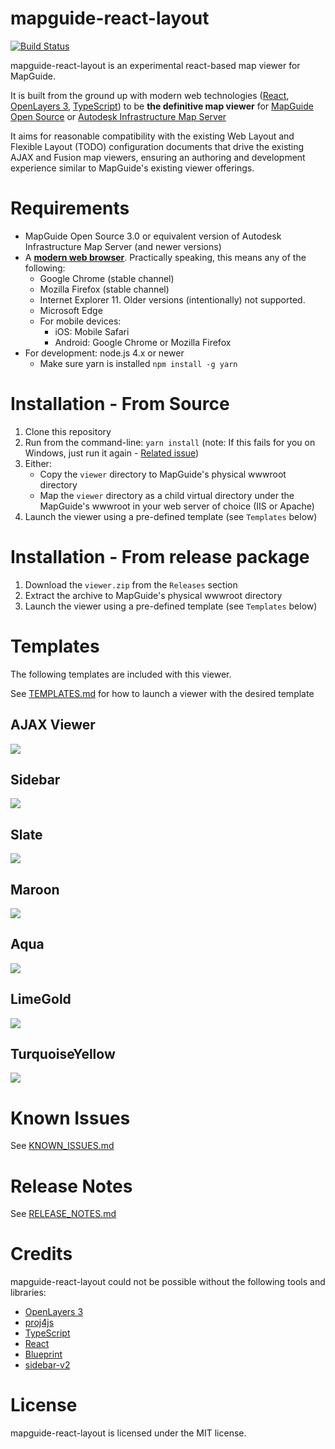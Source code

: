 # mapguide-react-layout

[![Build Status](https://travis-ci.org/jumpinjackie/mapguide-react-layout.svg)](https://travis-ci.org/jumpinjackie/mapguide-react-layout)

mapguide-react-layout is an experimental react-based map viewer for MapGuide.

It is built from the ground up with modern web technologies ([React](https://facebook.github.io/react/), [OpenLayers 3](http://openlayers.org/), [TypeScript](https://www.typescriptlang.org/)) to be **the definitive map viewer** for [MapGuide Open Source](http://mapguide.osgeo.org) or [Autodesk Infrastructure Map Server](http://www.autodesk.com/products/infrastructure-map-server/overview)

It aims for reasonable compatibility with the existing Web Layout and Flexible Layout (TODO) configuration documents that drive the existing AJAX and Fusion map viewers, ensuring an authoring and development experience similar to MapGuide's existing viewer offerings.

# Requirements

 * MapGuide Open Source 3.0 or equivalent version of Autodesk Infrastructure Map Server (and newer versions)
 * A [**modern web browser**](http://browsehappy.com/). Practically speaking, this means any of the following:
    * Google Chrome (stable channel)
    * Mozilla Firefox (stable channel)
    * Internet Explorer 11. Older versions (intentionally) not supported.
    * Microsoft Edge
    * For mobile devices:
      * iOS: Mobile Safari
      * Android: Google Chrome or Mozilla Firefox
 * For development: node.js 4.x or newer
    * Make sure yarn is installed `npm install -g yarn`

# Installation - From Source

 1. Clone this repository
 2. Run from the command-line: `yarn install` (note: If this fails for you on Windows, just run it again - [Related issue](https://github.com/yarnpkg/yarn/issues/919))
 3. Either:
    * Copy the `viewer` directory to MapGuide's physical wwwroot directory
    * Map the `viewer` directory as a child virtual directory under the MapGuide's wwwroot in your web server of choice (IIS or Apache)
 4. Launch the viewer using a pre-defined template (see `Templates` below)

# Installation - From release package

 1. Download the `viewer.zip` from the `Releases` section
 2. Extract the archive to MapGuide's physical wwwroot directory
 3. Launch the viewer using a pre-defined template (see `Templates` below)

# Templates

The following templates are included with this viewer.

See [TEMPLATES.md](https://github.com/jumpinjackie/mapguide-react-layout/blob/master/TEMPLATES.md) for how to launch a viewer with the desired template

## AJAX Viewer

![](https://github.com/jumpinjackie/mapguide-react-layout/raw/master/doc/ajax-viewer.png)

## Sidebar

![](https://github.com/jumpinjackie/mapguide-react-layout/raw/master/doc/sidebar.png)

## Slate

![](https://github.com/jumpinjackie/mapguide-react-layout/raw/master/doc/slate.png)

## Maroon

![](https://github.com/jumpinjackie/mapguide-react-layout/raw/master/doc/maroon.png)

## Aqua

![](https://github.com/jumpinjackie/mapguide-react-layout/raw/master/doc/aqua.png)

## LimeGold

![](https://github.com/jumpinjackie/mapguide-react-layout/raw/master/doc/limegold.png)

## TurquoiseYellow

![](https://github.com/jumpinjackie/mapguide-react-layout/raw/master/doc/turquoise-yellow.png)

# Known Issues

See [KNOWN_ISSUES.md](https://github.com/jumpinjackie/mapguide-react-layout/blob/master/KNOWN_ISSUES.md)

# Release Notes

See [RELEASE_NOTES.md](https://github.com/jumpinjackie/mapguide-react-layout/blob/master/RELEASE_NOTES.md)

# Credits

mapguide-react-layout could not be possible without the following tools and libraries:

 * [OpenLayers 3](http://openlayers.org/)
 * [proj4js](http://proj4js.org/)
 * [TypeScript](https://www.typescriptlang.org/)
 * [React](https://facebook.github.io/react/)
 * [Blueprint](http://blueprintjs.com/)
 * [sidebar-v2](https://github.com/Turbo87/sidebar-v2)

# License

mapguide-react-layout is licensed under the MIT license.